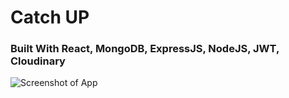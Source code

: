 # Catch UP

### Built With React, MongoDB, ExpressJS, NodeJS, JWT, Cloudinary

![Screenshot of App](https://i.ibb.co/Gs9fWwh/Group-8.png)

